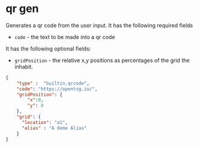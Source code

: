 # qr gen

Generates a qr code from the user input.
It has the following required fields

- `code` - the text to be made into a qr code

It has the following optional fields:

- `gridPosition` - the relative x,y positions as percentages
of the grid the inhabit.

```json
{
    "type" :  "builtin.qrcode",
    "code": "https://opentsg.io/",
    "gridPosition": {
        "x":0,
        "y": 0
    },
    "grid": {
      "location": "a1",
      "alias" : "A demo Alias"
    }
}
```
